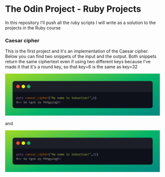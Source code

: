 # The Odin Project - Ruby Projects
In this repository I'll push all the ruby scripts I will write as a solution to the projects in the Ruby course

<h3>Caesar cipher</h3>
<p>This is the first project and it's an implementation of the Caesar cipher. Below you can find two snippets of the input and the output. Both snippets return the same ciphertext even if using two different keys because I've made it that it's a round key, so that key=6 is the same as key=32</p>
<img src="imgs/caesar_result_1.png">
<p>and</p>
<img src="imgs/caesar_result_2.png">
